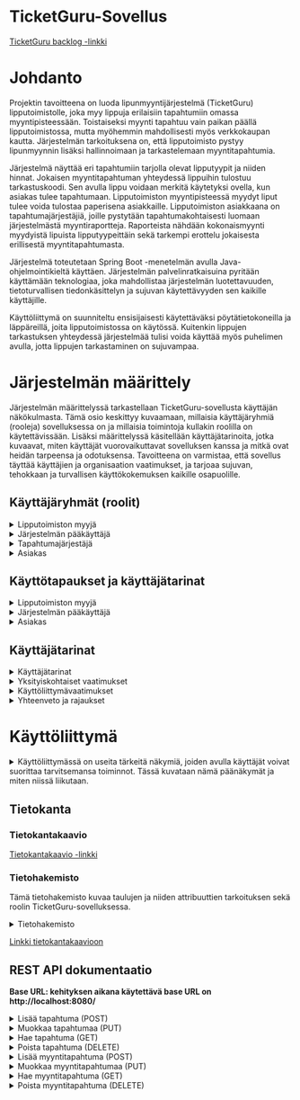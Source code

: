 # TicketGuru-Sovellus

[TicketGuru backlog -linkki](https://docs.google.com/spreadsheets/d/1MQNqwOzjuIXldOeYIx_NevCTvQeL70HyKikxyzmMKN8/edit?gid=0#gid=0)

# Johdanto
Projektin tavoitteena on luoda lipunmyyntijärjestelmä (TicketGuru) lipputoimistolle, joka myy lippuja erilaisiin tapahtumiin omassa myyntipisteessään. Toistaiseksi myynti tapahtuu vain paikan päällä lipputoimistossa, mutta myöhemmin mahdollisesti myös verkkokaupan kautta. Järjestelmän tarkoituksena on, että lipputoimisto pystyy lipunmyynnin lisäksi hallinnoimaan ja tarkastelemaan myyntitapahtumia.

Järjestelmä näyttää eri tapahtumiin tarjolla olevat lipputyypit ja niiden hinnat. Jokaisen myyntitapahtuman yhteydessä lippuihin tulostuu tarkastuskoodi. Sen avulla lippu voidaan merkitä käytetyksi ovella, kun asiakas tulee tapahtumaan. Lipputoimiston myyntipisteessä myydyt liput tulee voida tulostaa paperisena asiakkaille. Lipputoimiston asiakkaana on tapahtumajärjestäjiä, joille pystytään tapahtumakohtaisesti luomaan järjestelmästä myyntiraportteja. Raporteista nähdään kokonaismyynti myydyistä lipuista lipputyypeittäin sekä tarkempi erottelu jokaisesta erillisestä myyntitapahtumasta. 

Järjestelmä toteutetaan Spring Boot -menetelmän avulla Java-ohjelmointikieltä käyttäen. Järjestelmän palvelinratkaisuina pyritään käyttämään teknologiaa, joka mahdollistaa järjestelmän luotettavuuden, tietoturvallisen tiedonkäsittelyn ja sujuvan käytettävyyden sen kaikille käyttäjille. 

Käyttöliittymä on suunniteltu ensisijaisesti käytettäväksi pöytätietokoneilla ja läppäreillä, joita lipputoimistossa on käytössä. Kuitenkin lippujen tarkastuksen yhteydessä järjestelmää tulisi voida käyttää myös puhelimen avulla, jotta lippujen tarkastaminen on sujuvampaa.

# Järjestelmän määrittely

Järjestelmän määrittelyssä tarkastellaan TicketGuru-sovellusta käyttäjän näkökulmasta. Tämä osio keskittyy kuvaamaan, millaisia käyttäjäryhmiä (rooleja) sovelluksessa on ja millaisia toimintoja kullakin roolilla on käytettävissään. Lisäksi määrittelyssä käsitellään käyttäjätarinoita, jotka kuvaavat, miten käyttäjät vuorovaikuttavat sovelluksen kanssa ja mitkä ovat heidän tarpeensa ja odotuksensa. Tavoitteena on varmistaa, että sovellus täyttää käyttäjien ja organisaation vaatimukset, ja tarjoaa sujuvan, tehokkaan ja turvallisen käyttökokemuksen kaikille osapuolille.

## Käyttäjäryhmät (roolit)
<details>
<summary> Lipputoimiston myyjä</summary>

### Lipputoimiston myyjä
- Pystyy tarkastelemaan eri tapahtumien lippuja, niiden tyyppejä ja hintoja.
- Voi myydä asiakkaalle lipun ja tulostaa sen.
- Voi tarkastella myymiensä lippujen myyntiraportteja.
- Ei pysty muokkaamaan tapahtumiin kirjattuja lipputietoja tai hintoja.
</details>

<details>
<summary> Järjestelmän pääkäyttäjä</summary>

### Järjestelmän pääkäyttäjä
- Lipputoimiston henkilökuntaa.
- Pystyy käyttämään kaikkia järjestelmän ominaisuuksia (lisäys, muokkaus, poisto).
- Voi tarkastella kaikkien tapahtumien myyntiraportteja.
- Hallinnoi järjestelmän käyttäjien käyttöoikeuksia järjestelmään.
</details>

<details>
<summary> Tapahtumajärjestäjä</summary>

### Tapahtumajärjestäjä
- Pystyy tarkastelemaan omien tapahtumiensa lipputietoja.
- Voi luoda ja tulostaa myyntiraportteja omista tapahtumista.
</details>

<details>
<summary> Asiakas</summary>

### Asiakas
- Voi ostaa lippuja Lipputoimiston myyntipisteestä.
- Näkee ostamansa lipun tiedot (tapahtuma, lipputyyppi, hinta, tarkistuskoodi). Lipussa näkyy myös ostopäivämäärä ja aika.
</details>

## Käyttötapaukset ja käyttäjätarinat
<details>
<summary> Lipputoimiston myyjä </summary>

### Lipputoimiston myyjä
- **Käyttötapaus 1: Tapahtumien tarkastelu**
  - **Tavoite:** Myyjä haluaa tarkastella tapahtumien lippuja, niiden tyyppejä ja hintoja.
  - **Toimet:** Myyjä navigoi järjestelmään, valitsee tarkasteltavan tapahtuman ja katsoo sen tiedot, kuten lipputyypit ja lippujen hinnat.
  - **Tulos:** Myyjä saa näkyviin valitun tapahtuman tiedot ja voi tarkastella sen ominaisuuksia.

- **Käyttötapaus 2: Lipun myynti**
    - **Tavoite:** Myyjä haluaa myydä lipun asiakkaalle.
    - **Toimet:** Myyjä valitsee tapahtuman, valitsee lipputyypin, syöttää asiakkaan tiedot, hyväksyy maksun ja tulostaa lipun.
    - **Tulos:** Asiakas saa lipun ja järjestelmä tallentaa myyntitapahtuman tiedot.

- **Käyttötapaus 3: Myyntiraporttien tarkastelu**
    - **Tavoite:** Myyjä haluaa tarkastella myymiään lippuja.
    - **Toimet:** Myyjä kirjautuu järjestelmään, valitsee ajanjakson ja tarkastelee raporttia omista myynneistään.
    - **Tulos:** Myyjä saa näkyviin raportin myymistään lipuista.
</details>

<details>
<summary> Järjestelmän pääkäyttäjä </summary>

### Järjestelmän pääkäyttäjä
- **Käyttötapaus 1: Tapahtuman luominen**
    - **Tavoite:** Pääkäyttäjä haluaa lisätä uuden tapahtuman järjestelmään.
    - **Toimet:** Pääkäyttäjä syöttää tapahtuman tiedot (nimi, päivämäärä, lipputyypit, hinnat) ja tallentaa tiedot.
    - **Tulos:** Uusi tapahtuma on näkyvissä järjestelmässä ja myytävissä liput on määritelty.

- **Käyttötapaus 2: Käyttäjien hallinta**
    - **Tavoite:** Pääkäyttäjä haluaa lisätä tai poistaa käyttäjän järjestelmässä.
    - **Toimet:** Pääkäyttäjä luo uuden käyttäjätilin, määrittää roolin ja käyttöoikeudet tai poistaa käyttäjätilin käyttöoikeudet.
    - **Tulos:** Uusi käyttäjä on lisätty/poistettu ja voi käyttää järjestelmää määritettyjen oikeuksien mukaisesti.

- **Käyttötapaus 3: Tapahtumien myyntiraporttien tarkastelu**
    - **Tavoite:** Pääkäyttäjä haluaa tarkastella kaikkien tapahtumien myyntiraportteja.
    - **Toimet:** Pääkäyttäjä kirjautuu järjestelmään, valitsee tarkasteltavat tapahtumat ja aikajaksot, ja tarkastelee myyntiraportteja.
    - **Tulos:** Pääkäyttäjä saa näkyviin yhteenvedon myynnistä kaikkien tapahtumien osalta ja voi analysoida myyntitietoja.

### Tapahtumajärjestäjä
- **Käyttötapaus 1: Myyntiraportin luominen**
    - **Tavoite:** Tapahtumajärjestäjä haluaa tarkastella myyntiraporttia omasta tapahtumastaan.
    - **Toimet:** Tapahtumajärjestäjä valitsee tapahtuman ja aikajakson, luo raportin ja tulostaa sen.
    - **Tulos:** Tapahtumajärjestäjä saa raportin tapahtuman myynnistä.

- **Käyttötapaus 2: Myyntiraporttien tarkastelu**
    - **Tavoite:** Tapahtumajärjestäjä haluaa tarkastella myymiään lippuja.
    - **Toimet:** Tapahtumajärjestäjä kirjautuu järjestelmään, valitsee ajanjakson ja tarkastelee raporttia omista myynneistään.
    - **Tulos:** Tapahtumajärjestäjä saa näkyviin raportin myymistään lipuista.
</details>

<details>
<summary> Asiakas </summary>

### Asiakas
- **Käyttötapaus 1: Lipun ostaminen**
    - **Tavoite:** Asiakas haluaa ostaa lipun tapahtumaan.
    - **Toimet:** Asiakas valitsee tapahtuman, valitsee lipputyypin, maksaa lipun ja saa tulostetun lipun.
    - **Tulos:** Asiakas saa lipun ja voi tarkistaa sen tiedot.

- **Käyttötapaus 2: Lippujen tarkastelu**
    - **Tavoite:** Asiakas haluaa tarkastella ostamansa lipun tietoja.
    - **Toimet:** Asiakas kirjautuu järjestelmään, valitsee lipun ja tarkastelee sen tietoja, kuten tapahtuman, lipputyypin, hinnan ja tarkistuskoodin.
    - **Tulos:** Asiakas näkee lipun tiedot ja voi varmistaa lipun oikeellisuuden.
</details>

## Käyttäjätarinat
<details> 
    <summary> Käyttäjätarinat </summary>

- **Käyttäjänä haluan ostaa liput tapahtumaan** niin, että voin valita tapahtuman, lipputyypin (aikuinen, lapsi, eläkeläinen jne.) ja ostaa haluamani määrän lippuja helposti. Tavoitteenani on sujuva ostokokemus ilman ongelmia.

- **Käyttäjänä haluan nähdä kaikki tulevat tapahtumat** niin, että voin valita tapahtuman ajan, paikan ja kuvauksen perusteella.

- **Käyttäjänä haluan tarkastella myyntiraporttia** niin, että näen myydyt liput (tyypin ja määrän) ja kokonaissumman nopeasti yhdellä silmäyksellä.

- **Käyttäjänä haluan hallinnoida tapahtumia** niin, että voin lisätä, muokata ja poistaa tapahtumia, sekä hallita niihin liittyviä lippuja ja niiden määriä.

- **Käyttäjänä haluan tulostaa ostamani liput** niin, että voin käyttää niitä tapahtumassa ilman erillisiä toimenpiteitä.

- **Yrityksenä haluan pystyä näkemään lipunmyynnin trendejä** ajan mittaan, jotta voin suunnitella tulevia tapahtumia ja optimoida lippujen hinnoittelua.

- **Yrityksenä haluan luoda ja hallita tapahtumia** yksinkertaisesti, jotta voin lisätä uusia tapahtumia, määrittää lipputyypit, hinnat ja määrät tehokkaasti.

- **Yrityksenä haluan varmistaa, että sovellus toimii hyvin eri laitteilla**, jotta voin hallita tapahtumia ja tarkastella raportteja sekä työpöydältä että mobiililaitteilta.

- **Käyttäjänä haluan sovelluksen latautuvan nopeasti**, jotta voin käyttää sitä sujuvasti ilman pitkiä odotusaikoja.

- **Käyttäjänä haluan, että tietoni ovat suojattuja** ja että sovellus käyttää vahvoja salausmenetelmiä, jotta henkilökohtaiset tietoni ovat turvassa.

- **Yrityksenä haluan integroivan sovelluksen useisiin maksujärjestelmiin**, jotta asiakkaat voivat maksaa liput haluamallaan tavalla.

- **Käyttäjänä haluan sovelluksen olevan helppokäyttöinen ja intuitiivinen**, jotta voin löytää tarvittavat tiedot ja toiminnot vaivattomasti.

- **Kehittäjänä haluan laatia testitapaukset eri sovelluksen toiminnoille**, jotta voimme varmistaa, että kaikki osat toimivat oikein ennen julkaisua.

- **Kehittäjänä haluan seurata ja raportoida sovelluksen virheitä ja bugeja**, jotta ne voidaan korjata nopeasti ja parantaa sovelluksen laatua.
</details>

<details>
<summary> Yksityiskohtaiset vaatimukset </summary>

## Yksityiskohtaiset vaatimukset

- **Lippujen tulostaminen:** Liput tulostetaan standardikokoiselle paperille, ja lipussa on mukana QR-koodi tai viivakoodi tarkistamista varten.
- **Tietoturva:** Käyttäjän tiedot salataan ja tallennetaan turvallisesti.
</details>

<details>
<summary> Käyttöliittymävaatimukset </summary>

## Käyttöliittymävaatimukset

- **Myyjän käyttöliittymä:** Yksinkertainen ja selkeä käyttöliittymä, jossa on helppo navigoida tapahtumien ja lippujen välillä.
- **Raporttien tarkastelu:** Raportit esitetään visuaalisesti ymmärrettävällä tavalla, kuten taulukoina tai kaavioina.
</details>

<details>
<summary> Yhteenveto ja rajaukset </summary>

## Yhteenveto ja rajaukset

- **Sisältyvät toiminnot:** Lipun myynti, lippujen tulostaminen, myyntiraportit, käyttäjien hallinta.
- **Ei sisälly:** Verkkokauppatoiminnot (tulevaisuudessa mahdollisesti).
</details>

# Käyttöliittymä

<details>
<summary>Käyttöliittymässä on useita tärkeitä näkymiä, joiden avulla käyttäjät voivat suorittaa tarvitsemansa toiminnot. Tässä kuvataan nämä päänäkymät ja miten niissä liikutaan.</summary>

### Etusivu
- **Miksi:** Etusivu toimii pääsivuna, josta käyttäjä pääsee kaikkiin tärkeimpiin osiin sovelluksessa.
- **Mitä:** Sivulla on linkit tapahtumien hallintaan, lipunmyyntiin ja raporttien tarkasteluun.
- **Siirtymiset:** Etusivulta käyttäjä pääsee helposti muihin näkymiin ja takaisin.

### Tapahtumien hallinta
- **Miksi:** Täällä käyttäjä voi hallita tapahtumia, kuten lisätä, muokata ja poistaa niitä.
- **Mitä:** Näkymässä on lista tapahtumista, lomake uusille tapahtumille ja työkalut tapahtumien muokkaamiseen.
- **Siirtymiset:** Käyttäjä voi siirtyä etusivulta tapahtumien hallintaan ja takaisin etusivulle.

### Lipunmyyntinäkymä
- **Miksi:** Tämä on myyjien työskentelynäkymä, jossa he voivat myydä lippuja asiakkaille.
- **Mitä:** Näkymässä valitaan tapahtuma, lipputyyppi, syötetään asiakastiedot ja maksetaan liput.
- **Siirtymiset:** Etusivulta käyttäjä pääsee lipunmyyntiin ja takaisin. Lipunmyyntitapahtumasta voi siirtyä myös myyntiraporttiin.

### Myyntiraportit
- **Miksi:** Täällä käyttäjä voi tarkastella myyntiraportteja ja saada kokonaiskuvan myynnistä.
- **Mitä:** Näkymässä on raporttilistat, suodatusvaihtoehdot ja yksityiskohtaiset myyntitiedot.
- **Siirtymiset:** Raporttien tarkastelusta voi palata etusivulle.

### Asiakasnäkymä
- **Miksi:** Asiakkaat voivat tarkastella ostamiaan lippuja ja tapahtumatietoja.
- **Mitä:** Näkymässä näkyvät ostetut liput, tapahtumatiedot ja tarkistuskoodi.
- **Siirtymiset:** Asiakas voi siirtyä asiakasnäkymään etusivulta ja palata takaisin etusivulle.

### Käyttöliittymäkaavio
- **Kaavio:** [Käyttöliittymäkaavio -linkki](https://docs.google.com/spreadsheets/d/1MQNqwOzjuIXldOeYIx_NevCTvQeL70HyKikxyzmMKN8/edit?gid=643351026#gid=643351026)
- **Miksi:** Käyttöliittymäkaavio näyttää, miten eri näkymät liittyvät toisiinsa ja miten käyttäjä navigoi niiden välillä.
</details>

## Tietokanta

### Tietokantakaavio
[Tietokantakaavio -linkki](https://docs.google.com/spreadsheets/d/1MQNqwOzjuIXldOeYIx_NevCTvQeL70HyKikxyzmMKN8/edit?gid=1081752884#gid=1081752884)

### Tietohakemisto
Tämä tietohakemisto kuvaa taulujen ja niiden attribuuttien tarkoituksen sekä roolin TicketGuru-sovelluksessa.
<details>
<summary> Tietohakemisto </summary>

### Event (Tapahtuma)
Tapahtumataulu sisältää tiedot järjestettävistä tapahtumista, joihin myydään lippuja. Yksi tapahtuma voi sisältää useita lippuja

| Kenttä            | Tyyppi           | Kuvaus                                                  |
| ------------------|----------------  | ------------------------------------------------------- |
| Even_id           | int(AN) PK       | Tapahtuman yksilöllinen tunniste.                       |
| Event_name        | varchar(50)      | Tapahtuman nimi.                                        |
| Event_date        | date             | Tapahtuman päivämäärä.                                  |
| Event_address     | varchar(50)      | Tapahtuman osoite.                                      |
| Event_city        | varchar(50)      | Kaupunki, jossa tapahtuma järjestetään.                 |
| Event_description | varchar(50)      | Lyhyt kuvaus tapahtumasta.                              |

### Ticket (Lippu)
Lipputaulu sisältää tiedot myydyistä lipuista tiettyihin tapahtumiin.  Yksi lippu kuuluu yhteen tapahtumaan ja yhteen lipputyyppiin . Yksi lippu voi kuulua useaan tilaukseen.


| Kenttä            | Tyyppi           | Kuvaus                                                  |
| ------------------|------------------| ------------------------------------------------------- |
| Ticket_id         | int(AN) PK       | Yksittäisen lipun tunniste.                             |
| Ticket_Typeid     | int FK           | Viittaus lipun tyyppiin. (TicketType-taulu)             |
| Event_id          | int FK           | Viittaus tapahtumaan, johon lippu kuuluu. (Event-taulu) |
| TotalQuantity     | int              | Lippujen kokonaismäärä.                                 |
| TicketsInStock    | int              | Jäljellä olevien lippujen määrä varastossa.             |
| TicketCode        | varchar(30)      | Lipun tarkistuskoodi (QR- tai viivakoodi).              |
| TicketIsUsed      | boolean          | Indikaatio siitä, onko lippu käytetty.                  |

### TicketType (Lipputyyppi)
Lipputyyppitaulu sisältää tiedot lipun erilaisista hinnoista ja tyypeistä. Yksi lipputyyppi voi liittyä useisiin lippuihin.

| Kenttä            | Tyyppi           | Kuvaus                                                  |
| ------------------|------------------| ------------------------------------------------------- |
| TicketType_id     | int(AN) PK       | Lipputyypin yksilöllinen tunniste.                      |
| Type_name         | varchar(30)      | Lipputyypin nimi (esim. aikuinen, lapsi).               |
| type_price        | double           | Lipputyypin hinta.                                      |

### EventTicketType (Tapahtuman lipputyyppi)
Tapahtuman lipputyyppitaulu sisältää tiedot tapahtuman lipputyypeistä ja niiden määristä. Jokainen tapahtuma voi sisältää useita lipputyyppejä. Lipputyypit ovat määritetty TicketType-taulussa ja viitattu tähän tapahtuman lippukohtaisilla määrillä ja hinnoilla.

| Kenttä            | Tyyppi           | Kuvaus                                                  |
| ------------------|------------------| --------------------------------------------------------|
| EventTicketType_id | int(AN) PK       | Tapahtuman lipputyypin yksilöllinen tunniste.            |
| TicketType_id      | int FK           | Viittaus lipputyyppiin (TicketType-taulu).               |
| Event_id           | int FK           | Viittaus tapahtumaan (Event-taulu).                      |
| Price              | double           | Lipputyypin hinta tapahtumassa.                          |
| TotalQuantity      | int              | Tapahtuman lipputyypin lippujen kokonaismäärä.           |
| TicketsInStock     | int              | Tapahtuman lipputyypin jäljellä olevien lippujen määrä.  |


### OrderDetails (Tilauksen tiedot)
Tilausrivien taulu sisältää yksityiskohtaiset tiedot yksittäisistä lipuista, jotka kuuluvat tilauksiin. Yksi tilaus voi sisältää useita lippuja


| Kenttä            | Tyyppi           | Kuvaus                                                  |
| ------------------|------------------| --------------------------------------------------------|
| OrderDetail_id    | int(AN)          | Tilauksen yksityiskohtien tunniste.                     |
| Order_id          | int FK           | Viittaus tilaukseen (Order-taulu).                      |
| Ticket_id         | int FK           | Viittaus lippuun (Ticket-taulu).                        |
| UnitPrice         | double           | Lipun yksikköhinta tilauksen hetkellä.                  |


### Customer
Asiakastaulu sisältää tiedot asiakkaista, jotka ostavat lippuja. Yhdellä asiakkaalla voi olla useita tilauksia.

| Kenttä            | Tyyppi           | Kuvaus                                                  |
| ------------------|------------------| --------------------------------------------------------|
| Customer-id       | int(AN) PK       | Asiakkaan yksilöllinen tunniste.                        |
| Cust_lastName     | varchar(30)      | Asiakkaan sukunimi.                                     |
| Cust_firsttName   | varchar(30)      | Asiakkaan etunimi.                                      |
| Cust_phone        | varchar(30)      | Asiakkaan puhelinnumero.                                |
| Cust_email        | varchar(30)      | Asiakkaan sähköpostiosoite.                             |
| Cust_address      | varchar(30)      | Asiakkaan osoite.                                       |
| Cust_City         | varchar(30)      | Asiakkaan asuinpaikkakunta.                             |

### Order
Tilaustaulu sisältää tiedot asiakkaiden tekemistä lippuostoista. Yksi asiakas voi tehdä useita tilauksia. Yhdessä tilauksessa voi olla useita lippuja.

| Kenttä            | Tyyppi           | Kuvaus                                                  |
| ------------------|------------------| --------------------------------------------------------|
| Order_id          | int (AN) PK      | Tilauksen yksilöllinen tunniste.                        |
| Customer_id       | int FK           | Viittaus tilaajaan (Customer-taulu).                    |
| SalesPerson_id    | int FK           | Viittaus myyjään (SalesPerson-taulu).                   |
| OrderDate         | date             | Tilauksen päivämäärä.                                   |

### SalesPerson
Myyjien tiedot sisältävä taulu, jossa säilytetään tietoa lipputoimiston työntekijöistä. Yksi myyjä voi käsitellä useita tilauksia.

| Kenttä            | Tyyppi           | Kuvaus                                                  |
| ------------------|------------------| --------------------------------------------------------|
| SalesPerson_id    | int (AN) PK      | Myyjän yksilöllinen tunniste.                           |
| SalesP_lastName   | varchar(30)      | Myyjän sukunimi.                                        |
| SalesP_firstName  | varchar(30)      | Myyjän etunimi.                                         |
| SalesP_phone      | varchar(30)      | Myyjän puhelinnumero.                                   |

</details>

[Linkki tietokantakaavioon](https://docs.google.com/spreadsheets/d/1MQNqwOzjuIXldOeYIx_NevCTvQeL70HyKikxyzmMKN8/edit?gid=1081752884#gid=1081752884)


## REST API dokumentaatio

**Base URL: kehityksen aikana käytettävä base URL on http://localhost:8080/**


<details>
<summary>  Lisää tapahtuma (POST)</summary>

* Metodi: POST
* Polku: /event

Sisältö:

```
{
    "eventName": "Concert 1",
    "eventDate": "2024-10-01T05:08:30.651+00:00",
    "eventAddress": "Event Address 1",
    "eventCity": "Helsinki",
    "eventDescription": "A great concert event",
    "eventTicketTypes": [ {"ticketType":{ "id":1, "name": "aikuinen"}, "price": 10, "ticketsInStock": 40}]
}

```
* Paluukoodi: 201 Created

```
{
    "eventId": 5,
    "eventName": "Concert 4",
    "eventDate": "2024-10-01T05:08:30.651+00:00",
    "eventAddress": "Event Address 1",
    "eventCity": "Helsinki",
    "eventDescription": "A great concert event",
    "eventTicketTypes": [
        {
            "id": 10,
            "ticketType": {
                "id": 1,
                "name": "aikuinen"
            },
            "price": 10.0,
            "ticketsInStock": 40
        }
    ]
}
```

* Virhekoodit:
    * 400 Bad Request: Pyynnössä oli virheellisiä tietoja (esim. puuttuvat tai väärän tyyppiset kentät).
    * 403 Forbidden: Käyttäjällä ei ole oikeuksia luoda tapahtumaa.

Sisältö:
```
{}
```
</details>

<details>
<summary> Muokkaa tapahtumaa (PUT) </summary>

* Metodi: PUT
* Polku: /event/{id}
* Polkuparametri:
    * id: Muokattavan tapahtuman yksilöivä tunnus

 Sisältö:   

```
   {
    "eventName": "Concert 1",
    "eventDate": "2024-10-01T09:43:35.689+00:00",
    "eventAddress": "Event Address 1",
    "eventCity": "Helsinki",
    "eventDescription": "A great concert event",
    "eventTicketTypes": [
        {
            "id": 1,
            "ticketType": {
                "id": 1,
                "name": "Aikuinen"
            },
            "price": 20.0,
            "ticketsInStock": 50
        },
        {
            "id": 2,
            "ticketType": {
                "id": 2,
                "name": "Lapsi"
            },
            "price": 10.0,
            "ticketsInStock": 60
        },
        {
            "id": 3,
            "ticketType": {
                "id": 3,
                "name": "VIP"
            },
            "price": 100.0,
            "ticketsInStock": 15
        }
    ]
}

```
* Paluukoodi: 200 OK

```
Sisältö: 
{
    "eventId": 1,
    "eventName": "Concert 1",
    "eventDate": "2024-10-01T09:43:35.689+00:00",
    "eventAddress": "Updated Event Address 1",
    "eventCity": "Updated City",
    "eventDescription": "Updated description",
    "eventTicketTypes": [
        {
            "id": 1,
            "ticketType": {
                "id": 1,
                "name": "Aikuinen"
            },
            "price": 20.0,
            "ticketsInStock": 50
        },
        {
            "id": 2,
            "ticketType": {
                "id": 2,
                "name": "Lapsi"
            },
            "price": 10.0,
            "ticketsInStock": 60
        },
        {
            "id": 3,
            "ticketType": {
                "id": 3,
                "name": "VIP"
            },
            "price": 100.0,
            "ticketsInStock": 15
        }
    ]
}

```

* Virhekoodit:
    * 400 Bad Request: Pyynnössä oli virheellisiä tietoja.
    * 403 Forbidden: Käyttäjällä ei ole oikeuksia muokata tätä tapahtumaa.
    * 404 Not Found: Tapahtumaa annetulla id:ia ei löytynyt.

Sisältö:
```
{}
```

</details>

<details>
<summary> Hae tapahtuma (GET) </summary>

* Metodi: GET
* Polku: /event/{id}
* Polkuparametri:
    * id: Haettavan tapahtuman yksilöivä tunnus
* Paluukoodi: 200 OK

Vastaus:

```
{
    "eventId": 1,
    "eventName": "Concert 1",
    "eventDate": "2024-10-01T09:43:35.689+00:00",
    "eventAddress": "Event Address 1",
    "eventCity": "Helsinki",
    "eventDescription": "A great concert event",
    "eventTicketTypes": [
        {
            "id": 1,
            "ticketType": {
                "id": 1,
                "name": "Aikuinen"
            },
            "price": 20.0,
            "ticketsInStock": 50
        },
        {
            "id": 2,
            "ticketType": {
                "id": 2,
                "name": "Lapsi"
            },
            "price": 10.0,
            "ticketsInStock": 60
        },
        {
            "id": 3,
            "ticketType": {
                "id": 3,
                "name": "VIP"
            },
            "price": 100.0,
            "ticketsInStock": 15
        }
    ]
}

```

* Query-parametrit ovat valinnaisia. Niitä käytetään hakujen suodattamiseen:

* **location:** Palauttaa vain ne tapahtumat, jotka järjestetään määritetyssä sijainnissa.
    * Esimerkki: /events?location=Helsinki
* **date**: Palauttaa vain ne tapahtumat, jotka järjestetään määritettynä päivämääränä.
    * Esimerkki: /events?date=2024-09-28
* **location** ja date voidaan yhdistää, jotta haetaan vain tietyn sijainnin tapahtumat tiettynä päivänä.
    * Esimerkki: /events?location=Helsinki&date=2024-09-28


* Virhekoodit:
    * 404 Not Found: Tapahtumaa annetulla query -parametrilla ei löytynyt

Sisältö:

```
{}
```
</details>

<details>
<summary> Poista tapahtuma (DELETE) </summary>

* Metodi: DELETE
* Polku: /event/{id}
*  Polkuparametri:
    * id: Poistettavan tapahtuman yksilöivä tunnus
* Paluukoodi: 204 No Content
Sisältö:
```
{}
```
* Virhekoodit:
    * 404 Not Found: Tapahtumaa annetulla query -parametrilla ei löytynyt
    * 403 Forbidden: Käyttäjällä ei ole oikeuksia poistaa tätä tapahtumaa.

Sisältö:

```
{}
```
</details>
<details>
<summary>  Lisää myyntitapahtuma (POST) </summary>

* Metodi: POST
* Polku: /order

Sisältö:

```
{
    "customer": {
        "id": 1,
        "firstName": "John",
        "lastName": "Doe",
        "email": "john@example.com"
    },
    "salesPerson": {
        "id": 1,
        "firstName": "Sales",
        "lastName": "Person"
    },
    "orderDate": "2024-10-01T10:00:00.000+00:00",
    "orderDetails": [
        {
            "ticket": {
                "id": 1,
                "ticketType": {
                    "id": 1,
                    "name": "Aikuinen"
                },
                "eventTicketType": {
                    "id": 1,
                    "price": 10.0
                }
            },
            "unitPrice": 10.0,
            "quantity": 2
        },
        {
            "ticket": {
                "id": 2,
                "ticketType": {
                    "id": 2,
                    "name": "Lapsi"
                },
                "eventTicketType": {
                    "id": 2,
                    "price": 5.0
                }
            },
            "unitPrice": 5.0,
            "quantity": 3
        }
    ]
}
```

* Paluukoodi: 201 Created

```
{
    "orderId": 1,
    "customer": {
        "id": 1,
        "firstName": "John",
        "lastName": "Doe",
        "email": "john@example.com"
    },
    "salesPerson": {
        "id": 1,
        "firstName": "Sales",
        "lastName": "Person"
    },
    "orderDate": "2024-10-01T10:00:00.000+00:00",
    "orderDetails": [
        {
            "ticket": {
                "id": 1,
                "ticketType": {
                    "id": 1,
                    "name": "Aikuinen"
                },
                "eventTicketType": {
                    "id": 1,
                    "price": 10.0
                }
            },
            "unitPrice": 10.0,
            "quantity": 2
        },
        {
            "ticket": {
                "id": 2,
                "ticketType": {
                    "id": 2,
                    "name": "Lapsi"
                },
                "eventTicketType": {
                    "id": 2,
                    "price": 5.0
                }
            },
            "unitPrice": 5.0,
            "quantity": 3
        }
    ]
}
```

* Virhekoodit:
    * 400 Bad Request: Pyynnössä oli virheellisiä tietoja (esim. puuttuvat tai väärän tyyppiset kentät).
    * 404 Not Found: Pyydettyä resurssia (asiakas, myyjä, tapahtuma tai lippu) ei löytynyt.
    * 403 Forbidden: Käyttäjällä ei ole oikeuksia luoda myyntitapahtumaa.
    * 409 Conflict: Yritettiin tehdä tilaus lipuista, joita ei ole varastossa.

Sisältö:
```
{}
```
</details>

<details>
<summary> Muokkaa myyntitapahtumaa (PUT) </summary>

* Metodi: PUT
* Polku: /order/{id}
* Polkuparametri:
    * id: Muokattavan tilauksen yksilöivä tunnus

 Sisältö:   

```
{
    "customer": {
        "id": 1,
        "firstName": "John",
        "lastName": "Doe",
        "email": "john@example.com"
    },
    "salesPerson": {
        "id": 1,
        "firstName": "Sales",
        "lastName": "Person"
    },
    "orderDate": "2024-10-01T10:00:00.000+00:00",
    "orderDetails": [
        {
            "ticket": {
                "id": 1,
                "ticketType": {
                    "id": 1,
                    "name": "Aikuinen"
                },
                "eventTicketType": {
                    "id": 1,
                    "price": 10.0
                }
            },
            "unitPrice": 10.0,
            "quantity": 2
        }
    ]
}
```

* Paluukoodi: 200 OK

```
{
    "orderId": 1,
    "customer": {
        "id": 1,
        "firstName": "John",
        "lastName": "Doe",
        "email": "john@example.com"
    },
    "salesPerson": {
        "id": 1,
        "firstName": "Sales",
        "lastName": "Person"
    },
    "orderDate": "2024-10-01T10:00:00.000+00:00",
    "orderDetails": [
        {
            "ticket": {
                "id": 1,
                "ticketType": {
                    "id": 1,
                    "name": "Aikuinen"
                },
                "eventTicketType": {
                    "id": 1,
                    "price": 10.0
                }
            },
            "unitPrice": 10.0,
            "quantity": 2
        }
    ]
}
```

* Virhekoodit:
    * 400 Bad Request: Pyynnössä oli virheellisiä tietoja.
    * 403 Forbidden: Käyttäjällä ei ole oikeuksia muokata tätä tilausta.
    * 404 Not Found: Tilausta annetulla id:llä ei löytynyt.
    * 409 Conflict: Yritettiin tehdä muokkaus, joka rikkoisi varastosaldon.

Sisältö:
```
{}
```

</details>

<details>
<summary> Hae myyntitapahtuma (GET) </summary>

* Metodi: GET
* Polku: /order/{id}
* Polkuparametri:
    * id: Haettavan tilauksen yksilöivä tunnus
* Paluukoodi: 200 OK

Vastaus:

```
{
    "orderId": 1,
    "customer": {
        "id": 1,
        "firstName": "John",
        "lastName": "Doe",
        "email": "john@example.com"
    },
    "salesPerson": {
        "id": 1,
        "firstName": "Sales",
        "lastName": "Person"
    },
    "orderDate": "2024-10-01T10:00:00.000+00:00",
    "orderDetails": [
        {
            "ticket": {
                "id": 1,
                "ticketType": {
                    "id": 1,
                    "name": "Aikuinen"
                },
                "eventTicketType": {
                    "id": 1,
                    "price": 10.0
                }
            },
            "unitPrice": 10.0,
            "quantity": 2
        }
    ]
}
```

* Virhekoodit:
    * 404 Not Found: Tilausta annetulla id:llä ei löytynyt.

Sisältö:
```
{}
```
</details>


<details>
<summary> Poista myyntitapahtuma (DELETE) </summary>

* Metodi: DELETE
* Polku: /order/{id}
* Polkuparametri:
    * id: Poistettavan tilauksen yksilöivä tunnus
* Paluukoodi: 204 No Content

Sisältö:
```
{}
```

* Virhekoodit:
    * 404 Not Found: Tilausta annetulla id:llä ei löytynyt.
    * 403 Forbidden: Käyttäjällä ei ole oikeuksia poistaa tätä tilausta.

Sisältö:
```
{}
```

</details>